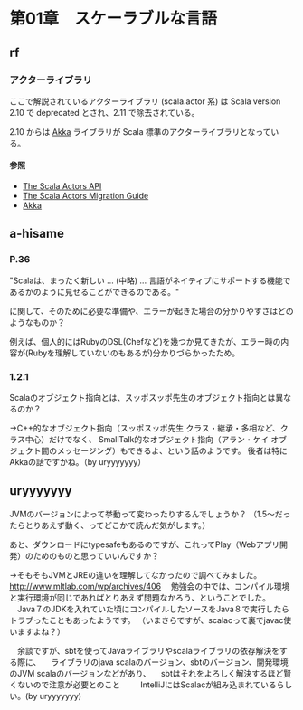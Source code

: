 # 第01章　スケーラブルな言語

## rf

### アクターライブラリ

ここで解説されているアクターライブラリ (scala.actor 系) は
Scala version 2.10 で deprecated とされ、2.11 で除去されている。

2.10 からは [Akka](http://akka.io/) ライブラリが
Scala 標準のアクターライブラリとなっている。

#### 参照

 * [The Scala Actors API](http://docs.scala-lang.org/overviews/core/actors.html)
 * [The Scala Actors Migration Guide](http://docs.scala-lang.org/overviews/core/actors-migration-guide.html)
 * [Akka](http://akka.io/)

## a-hisame

### P.36

"Scalaは、まったく新しい ... (中略) ... 言語がネイティブにサポートする機能であるかのように見せることができるのである。"

に関して、そのために必要な準備や、エラーが起きた場合の分かりやすさはどのようなものか？

例えば、個人的にはRubyのDSL(Chefなど)を幾つか見てきたが、エラー時の内容が(Rubyを理解していないのもあるが)分かりづらかったため。

### 1.2.1

Scalaのオブジェクト指向とは、スッポスッポ先生のオブジェクト指向とは異なるのか？

→C++的なオブジェクト指向（スッポスッポ先生 クラス・継承・多相など、クラス中心）だけでなく、
SmallTalk的なオブジェクト指向（アラン・ケイ オブジェクト間のメッセージング）もできるよ、という話のようです。
後者は特にAkkaの話ですかね。（by uryyyyyyy）


## uryyyyyyy

JVMのバージョンによって挙動って変わったりするんでしょうか？
（1.5〜だったらとりあえず動く、ってどこかで読んだ気がします。）

あと、ダウンロードにtypesafeもあるのですが、これってPlay（Webアプリ開発）のためのものと思っていいんですか？

→そもそもJVMとJREの違いを理解してなかったので調べてみました。　http://www.mltlab.com/wp/archives/406
　勉強会の中では、コンパイル環境と実行環境が同じであればとりあえず問題なかろう、ということでした。
　Java７のJDKを入れていた頃にコンパイルしたソースをJava８で実行したらトラブったこともあったようです。
  （いまさらですが、scalacって裏でjavac使いますよね？）

　余談ですが、sbtを使ってJavaライブラリやscalaライブラリの依存解決をする際に、
　ライブラリのjava scalaのバージョン、sbtのバージョン、開発環境のJVM scalaのバージョンなどがあり、
　sbtはそれをよろしく解決するほど賢くないので注意が必要とのこと
　
　IntelliJにはScalacが組み込まれているらしい。(by uryyyyyyy)

